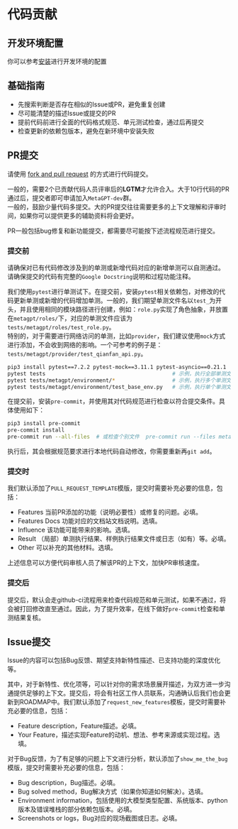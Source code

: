 # 代码贡献

## 开发环境配置

你可以参考[安装](../../get_started/installation.md)进行开发环境的配置

## 基础指南

- 先搜索判断是否存在相似的Issue或PR，避免重复创建
- 尽可能清楚的描述Issue或提交的PR
- 提前代码前进行全面的代码格式规范、单元测试检查，通过后再提交
- 检查更新的依赖包版本，避免在新环境中安装失败

## PR提交

请使用 [fork and pull request](https://docs.github.com/en/get-started/exploring-projects-on-github/contributing-to-a-project) 的方式进行代码提交。

一般的，需要2个已贡献代码人员评审后的**LGTM**才允许合入。大于10行代码的PR通过后，提交者即可申请加入`MetaGPT-dev`群。  
一般的，鼓励少量代码多提交。大的PR提交往往需要更多的上下文理解和评审时间，如果你可以提供更多的辅助资料将会更好。

PR一般包括bug修复和新功能提交，都需要尽可能按下述流程规范进行提交。

### 提交前

请确保对已有代码修改涉及到的单测或新增代码对应的新增单测可以自测通过。  
请确保提交的代码有完整的`Google Docstring`说明和过程功能注释。

我们使用`pytest`进行单测试下。在提交前，安装`pytest`相关依赖包，对修改的代码更新单测或新增的代码增加单测。一般的，我们期望单测文件名以`test_`为开头，并且使用相同的模块路径进行创建，例如：`role.py`实现了角色抽象，并放置在`metagpt/roles/`下，对应的单测文件应该为`tests/metagpt/roles/test_role.py`。  
特别的，对于需要进行网络访问的单测，比如`provider`，我们建议使用`mock`方式进行添加，不会收到网络的影响。一个可参考的例子是：`tests/metagpt/provider/test_qianfan_api.py`。

```bash
pip3 install pytest==7.2.2 pytest-mock==3.11.1 pytest-asyncio==0.21.1  # 推荐的
pytest tests                                        # 示例，执行全部单测文件
pytest tests/metagpt/environment/*                  # 示例，执行多个单测文件
pytest tests/metagpt/environment/test_base_env.py   # 示例，执行单个单测文件
```

在提交前，安装`pre-commit`，并使用其对代码规范进行检查以符合提交条件。具体使用如下：

```bash
pip3 install pre-commit
pre-commit install
pre-commit run --all-files  # 或检查个别文件  pre-commit run --files metagpt/roles/*
```

执行后，其会根据规范要求进行本地代码自动修改，你需要重新再`git add`。

### 提交时

我们默认添加了`PULL_REQUEST_TEMPLATE`模版，提交时需要补充必要的信息，包括：

- Features 当前PR添加的功能（说明必要性）或修复的问题。必填。
- Features Docs 功能对应的文档站文档说明。选填。
- Influence 该功能可能带来的影响。选填。
- Result （局部）单测执行结果、样例执行结果文件或日志（如有）等。必填。
- Other 可以补充的其他材料。选填。

上述信息可以方便代码审核人员了解该PR的上下文，加快PR审核速度。

### 提交后

提交后，默认会走github-ci流程用来检查代码规范和单元测试，如果不通过，将会被打回修改直至通过。因此，为了提升效率，在线下做好`pre-commit`检查和单测结果复核。

## Issue提交

Issue的内容可以包括Bug反馈、期望支持新特性描述、已支持功能的深度优化等。

其中，对于新特性、优化项等，可以针对你的需求场景展开描述，为双方进一步沟通提供足够的上下文。提交后，将会有社区工作人员联系，沟通确认后我们也会更新到ROADMAP中。我们默认添加了`request_new_features`模板，提交时需要补充必要的信息，包括：

- Feature description，Feature描述。必填。
- Your Feature，描述实现Feature的动机、想法、参考来源或实现过程。选填。

对于Bug反馈，为了有足够的问题上下文进行分析，默认添加了`show_me_the_bug`模版，提交时需要补充必要的信息，包括：

- Bug description，Bug描述。必填。
- Bug solved method，Bug解决方式（如果你知道如何解决）。选填。
- Environment information，包括使用的大模型类型配置、系统版本、python版本及错误堆栈的部分依赖包版本。必填。
- Screenshots or logs，Bug对应的现场截图或日志。必填。
